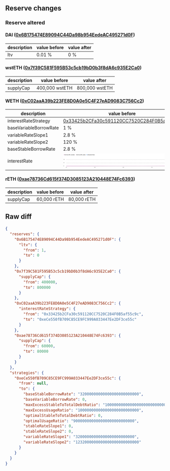 ## Reserve changes

### Reserve altered

#### DAI ([0x6B175474E89094C44Da98b954EedeAC495271d0F](https://etherscan.io/address/0x6B175474E89094C44Da98b954EedeAC495271d0F))

| description | value before | value after |
| --- | --- | --- |
| ltv | 0.01 % | 0 % |


#### wstETH ([0x7f39C581F595B53c5cb19bD0b3f8dA6c935E2Ca0](https://etherscan.io/address/0x7f39C581F595B53c5cb19bD0b3f8dA6c935E2Ca0))

| description | value before | value after |
| --- | --- | --- |
| supplyCap | 400,000 wstETH | 800,000 wstETH |


#### WETH ([0xC02aaA39b223FE8D0A0e5C4F27eAD9083C756Cc2](https://etherscan.io/address/0xC02aaA39b223FE8D0A0e5C4F27eAD9083C756Cc2))

| description | value before | value after |
| --- | --- | --- |
| interestRateStrategy | [0x33425b2CFa30c591120CC7520C284F0B5af55c9c](https://etherscan.io/address/0x33425b2CFa30c591120CC7520C284F0B5af55c9c) | [0xeCe550fB709C85CE9FC999A033447Ee2DF3ce55c](https://etherscan.io/address/0xeCe550fB709C85CE9FC999A033447Ee2DF3ce55c) |
| baseVariableBorrowRate | 1 % | 0 % |
| variableRateSlope1 | 2.8 % | 3.2 % |
| variableRateSlope2 | 120 % | 123.2 % |
| baseStableBorrowRate | 2.8 % | 3.2 % |
| interestRate | ![before](/.assets/cd81f33cff702ec67039ac122efc6ca918e16284.svg) | ![after](/.assets/18110141a6ad47a9287705b6b96c30648885f841.svg) |

#### rETH ([0xae78736Cd615f374D3085123A210448E74Fc6393](https://etherscan.io/address/0xae78736Cd615f374D3085123A210448E74Fc6393))

| description | value before | value after |
| --- | --- | --- |
| supplyCap | 60,000 rETH | 80,000 rETH |


## Raw diff

```json
{
  "reserves": {
    "0x6B175474E89094C44Da98b954EedeAC495271d0F": {
      "ltv": {
        "from": 1,
        "to": 0
      }
    },
    "0x7f39C581F595B53c5cb19bD0b3f8dA6c935E2Ca0": {
      "supplyCap": {
        "from": 400000,
        "to": 800000
      }
    },
    "0xC02aaA39b223FE8D0A0e5C4F27eAD9083C756Cc2": {
      "interestRateStrategy": {
        "from": "0x33425b2CFa30c591120CC7520C284F0B5af55c9c",
        "to": "0xeCe550fB709C85CE9FC999A033447Ee2DF3ce55c"
      }
    },
    "0xae78736Cd615f374D3085123A210448E74Fc6393": {
      "supplyCap": {
        "from": 60000,
        "to": 80000
      }
    }
  },
  "strategies": {
    "0xeCe550fB709C85CE9FC999A033447Ee2DF3ce55c": {
      "from": null,
      "to": {
        "baseStableBorrowRate": "32000000000000000000000000",
        "baseVariableBorrowRate": 0,
        "maxExcessStableToTotalDebtRatio": "1000000000000000000000000000",
        "maxExcessUsageRatio": "100000000000000000000000000",
        "optimalStableToTotalDebtRatio": 0,
        "optimalUsageRatio": "900000000000000000000000000",
        "stableRateSlope1": 0,
        "stableRateSlope2": 0,
        "variableRateSlope1": "32000000000000000000000000",
        "variableRateSlope2": "1232000000000000000000000000"
      }
    }
  }
}
```